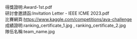 得獎證明:Award-1st.pdf  
研討會邀請函:Invitation Letter - IEEE ICME 2023.pdf  
比賽網頁:https://www.kaggle.com/competitions/ava-challenge  
成績證明:ranking_certificate_1.jpg , ranking_certificate_2.jpg  
隊伍名稱:team_name.jpg  